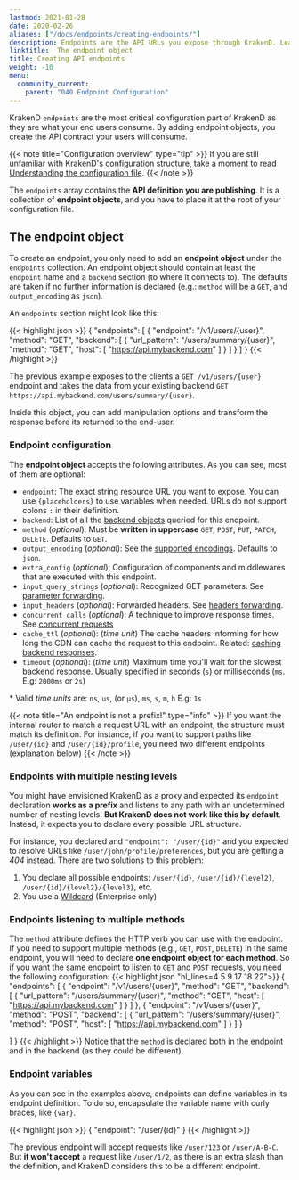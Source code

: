 ```yaml
---
lastmod: 2021-01-28
date: 2020-02-26
aliases: ["/docs/endpoints/creating-endpoints/"]
description: Endpoints are the API URLs you expose through KrakenD. Learn how to create KrakenD endpoints and build your API programmatically.
linktitle:  The endpoint object
title: Creating API endpoints
weight: -10
menu:
  community_current:
    parent: "040 Endpoint Configuration"
---
```

KrakenD `endpoints` are the most critical configuration part of KrakenD as they are what your end users consume. By adding endpoint objects, you create the API contract your users will consume.

{{< note title="Configuration overview" type="tip" >}}
If you are still unfamiliar with KrakenD's configuration structure, take a moment to read [Understanding the configuration file](/docs/configuration/structure/).
{{< /note >}}

The `endpoints` array contains the **API definition you are publishing**. It is a collection of **endpoint objects**, and you have to place it at the root of your configuration file.


## The endpoint object

To create an endpoint, you only need to add an **endpoint object** under the `endpoints` collection. An endpoint object should contain at least the `endpoint` name and a `backend` section (to where it connects to). The defaults are taken if no further information is declared (e.g.: `method` will be a `GET`, and `output_encoding` as `json`).

An `endpoints` section might look like this:

{{< highlight json >}}
{
  "endpoints": [
    {
      "endpoint": "/v1/users/{user}",
      "method": "GET",
      "backend": [
        {
          "url_pattern": "/users/summary/{user}",
          "method": "GET",
          "host": [
            "https://api.mybackend.com"
          ]
        }
      ]
    }
  ]
}
{{< /highlight >}}


The previous example exposes to the clients a `GET /v1/users/{user}` endpoint and takes the data from your existing backend `GET https://api.mybackend.com/users/summary/{user}`.

Inside this object, you can add manipulation options and transform the response before its returned to the end-user.

### Endpoint configuration
The **endpoint object** accepts the following attributes. As you can see, most of them are optional:

- `endpoint`: The exact string resource URL you want to expose. You can use `{placeholders}` to use variables when needed. URLs do not support colons `:` in their definition.
- `backend`: List of all the [backend objects](/docs/backends/) queried for this endpoint.
- `method` (*optional*): Must be **written in uppercase** `GET`, `POST`, `PUT`, `PATCH`, `DELETE`. Defaults to `GET`.
- `output_encoding` (*optional*): See the [supported encodings](/docs/endpoints/content-types/). Defaults to `json`.
- `extra_config` (*optional*): Configuration of components and middlewares that are executed with this endpoint.
- `input_query_strings` (*optional*): Recognized GET parameters. See [parameter forwarding](/docs/endpoints/parameter-forwarding/).
- `input_headers` (*optional*): Forwarded headers. See [headers forwarding](/docs/endpoints/parameter-forwarding/#headers-forwarding).
- `concurrent_calls` (*optional*): A technique to improve response times. See [concurrent requests](/docs/endpoints/concurrent-requests/)
- `cache_ttl` (*optional*): (*time unit*) The cache headers informing for how long the CDN can cache the request to this endpoint. Related: [caching backend responses](/docs/backends/caching/).
- `timeout` (*optional*): (*time unit*) Maximum time you'll wait for the slowest backend response. Usually specified in seconds (`s`) or milliseconds (`ms`. E.g: `2000ms` or `2s`)

\* Valid _time units_ are: `ns`, `us`, (or `µs`), `ms`, `s`, `m`, `h` E.g: `1s`


{{< note title="An endpoint is not a prefix!" type="info" >}}
If you want the internal router to match a request URL with an endpoint, the structure must match its definition. For instance, if you want to support paths like `/user/{id}` and `/user/{id}/profile`, you need two different endpoints (explanation below)
{{< /note >}}

### Endpoints with multiple nesting levels
You might have envisioned KrakenD as a proxy and expected its `endpoint` declaration **works as a prefix** and listens to any path with an undetermined number of nesting levels. **But KrakenD does not work like this by default**. Instead, it expects you to declare every possible URL structure.

For instance, you declared and `"endpoint": "/user/{id}"` and you expected to resolve URLs like `/user/john/profile/preferences`, but you are getting a *404* instead. There are two solutions to this problem:

1. You declare all possible endpoints: `/user/{id}`, `/user/{id}/{level2}`, `/user/{id}/{level2}/{level3}`, etc.
2. You use a [Wildcard](/docs/enterprise/endpoints/wildcard/) (Enterprise only)


### Endpoints listening to multiple methods

The `method` attribute defines the HTTP verb you can use with the endpoint. If you need to support multiple methods (e.g.,  `GET`, `POST`, `DELETE`) in the same endpoint, you will need to declare **one endpoint object for each method**. So if you want the same endpoint to listen to `GET` and `POST` requests, you need the following configuration:
{{< highlight json "hl_lines=4 5 9 17 18 22">}}
{
  "endpoints": [
    {
      "endpoint": "/v1/users/{user}",
      "method": "GET",
      "backend": [
        {
          "url_pattern": "/users/summary/{user}",
          "method": "GET",
          "host": [
            "https://api.mybackend.com"
          ]
        }
      ]
    },
    {
      "endpoint": "/v1/users/{user}",
      "method": "POST",
      "backend": [
        {
          "url_pattern": "/users/summary/{user}",
          "method": "POST",
          "host": [
            "https://api.mybackend.com"
          ]
        }
      ]
    }

  ]
}
{{< /highlight >}}
Notice that the `method` is declared both in the endpoint and in the backend (as they could be different).

### Endpoint variables

As you can see in the examples above, endpoints can define variables in its endpoint definition. To do so, encapsulate the variable name with curly braces, like `{var}`.

{{< highlight json >}}
{
  "endpoint": "/user/{id}"
}
{{< /highlight >}}


The previous endpoint will accept requests like `/user/123` or `/user/A-B-C`. But **it won't accept** a request like `/user/1/2`, as there is an extra slash than the definition, and KrakenD considers this to be a different endpoint.
